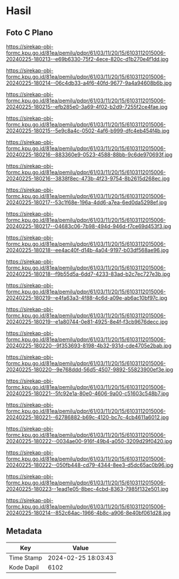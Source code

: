 # Hasil

## Foto C Plano

https://sirekap-obj-formc.kpu.go.id/81ea/pemilu/pdpr/61/03/11/20/15/6103112015006-20240225-180213--e69b6330-75f2-4ece-820c-d1b270e4f1dd.jpg

https://sirekap-obj-formc.kpu.go.id/81ea/pemilu/pdpr/61/03/11/20/15/6103112015006-20240225-180214--06c4db33-a4f6-40fd-9677-9a4a94608b6b.jpg

https://sirekap-obj-formc.kpu.go.id/81ea/pemilu/pdpr/61/03/11/20/15/6103112015006-20240225-180215--efb285e0-3a69-4f02-b2d9-7255f2ce4fae.jpg

https://sirekap-obj-formc.kpu.go.id/81ea/pemilu/pdpr/61/03/11/20/15/6103112015006-20240225-180215--5e9c8a4c-0502-4af6-b999-dfc4eb454f4b.jpg

https://sirekap-obj-formc.kpu.go.id/81ea/pemilu/pdpr/61/03/11/20/15/6103112015006-20240225-180216--883360e9-0523-4588-88bb-9c6de970693f.jpg

https://sirekap-obj-formc.kpu.go.id/81ea/pemilu/pdpr/61/03/11/20/15/6103112015006-20240225-180216--3838f8ec-473b-4f23-9754-8b2615d268ec.jpg

https://sirekap-obj-formc.kpu.go.id/81ea/pemilu/pdpr/61/03/11/20/15/6103112015006-20240225-180217--53c1f68e-196a-4dd6-a7ea-6ed0da5298ef.jpg

https://sirekap-obj-formc.kpu.go.id/81ea/pemilu/pdpr/61/03/11/20/15/6103112015006-20240225-180217--04683c06-7b98-494d-946d-f7ce69d453f3.jpg

https://sirekap-obj-formc.kpu.go.id/81ea/pemilu/pdpr/61/03/11/20/15/6103112015006-20240225-180218--ee4ac40f-d14b-4a04-9197-b03df568ae96.jpg

https://sirekap-obj-formc.kpu.go.id/81ea/pemilu/pdpr/61/03/11/20/15/6103112015006-20240225-180218--f9b55d5a-6dd7-4233-83ad-b2c7ec727e3b.jpg

https://sirekap-obj-formc.kpu.go.id/81ea/pemilu/pdpr/61/03/11/20/15/6103112015006-20240225-180219--e4fa63a3-4f88-4c6d-a09e-ab6ac10bf97c.jpg

https://sirekap-obj-formc.kpu.go.id/81ea/pemilu/pdpr/61/03/11/20/15/6103112015006-20240225-180219--e1a80744-0e81-4925-8e4f-f3cb9676decc.jpg

https://sirekap-obj-formc.kpu.go.id/81ea/pemilu/pdpr/61/03/11/20/15/6103112015006-20240225-180220--9f353693-8198-4b32-931d-cde4705e2bab.jpg

https://sirekap-obj-formc.kpu.go.id/81ea/pemilu/pdpr/61/03/11/20/15/6103112015006-20240225-180220--9e768ddd-56d5-4507-9892-55823900ef3e.jpg

https://sirekap-obj-formc.kpu.go.id/81ea/pemilu/pdpr/61/03/11/20/15/6103112015006-20240225-180221--5fc92e1a-80e0-4606-9a00-c51603c548b7.jpg

https://sirekap-obj-formc.kpu.go.id/81ea/pemilu/pdpr/61/03/11/20/15/6103112015006-20240225-180221--62786882-b69c-4120-bc7c-4cb4611a6012.jpg

https://sirekap-obj-formc.kpu.go.id/81ea/pemilu/pdpr/61/03/11/20/15/6103112015006-20240225-180222--0034ae00-916f-49b4-a050-3209d29f0420.jpg

https://sirekap-obj-formc.kpu.go.id/81ea/pemilu/pdpr/61/03/11/20/15/6103112015006-20240225-180222--050fb448-cd79-4344-8ee3-d5dc65ac0b96.jpg

https://sirekap-obj-formc.kpu.go.id/81ea/pemilu/pdpr/61/03/11/20/15/6103112015006-20240225-180223--1ead1e05-8bec-4cbd-8363-7985f132e501.jpg

https://sirekap-obj-formc.kpu.go.id/81ea/pemilu/pdpr/61/03/11/20/15/6103112015006-20240225-180214--852c64ac-1966-4b8c-a906-8e40bf061d28.jpg


## Metadata

| Key        | Value               |
| ---------- | ------------------- |
| Time Stamp | 2024-02-25 18:03:43 |
| Kode Dapil | 6102                |



